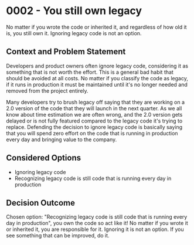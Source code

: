 # 0002 - You still own legacy

No matter if you wrote the code or inherited it, and regardless of how old it is, you still own it. Ignoring legacy code is not an option.

## Context and Problem Statement

Developers and product owners often ignore legacy code, considering it as something that is not worth the effort. This is a general bad habit that should be avoided at all costs. No matter if you classify the code as legacy, if it runs in production it must be maintained until it's no longer needed and removed from the project entirely.

Many developers try to brush legacy off saying that they are working on a 2.0 version of the code that they will launch in the next quarter. As we all know about time estimation we are often wrong, and the 2.0 version gets delayed or is not fully featured compared to the legacy code it's trying to replace. Defending the decision to ignore legacy code is basically saying that you will spend zero effort on the code that is running in production every day and bringing value to the company.

## Considered Options

* Ignoring legacy code
* Recognizing legacy code is still code that is running every day in production

## Decision Outcome

Chosen option: "Recognizing legacy code is still code that is running every day in production", you own the code so act like it! No matter if you wrote it or inherited it, you are responsible for it. Ignoring it is not an option. If you see something that can be improved, do it.